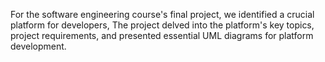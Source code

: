 For the software engineering course's final project, we identified a crucial platform for developers,
The project delved into the platform's key topics, project requirements, and presented essential UML diagrams for platform development.
